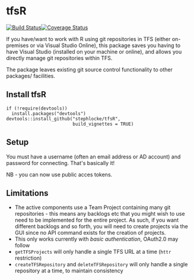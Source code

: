 # tfsR
[![Build Status](https://travis-ci.org/stephlocke/tfsR.png?branch=master)](https://travis-ci.org/stephlocke/tfsR)[![Coverage Status](https://coveralls.io/repos/stephlocke/tfsR/badge.svg)](https://coveralls.io/r/stephlocke/tfsR)

If you have/want to work with R using git repositories in TFS (either on-premises or via Visual Studio Online), this package saves you having to have Visual Studio (installed on your machine or online), and allows you directly manage git repositories within TFS.

The package leaves existing git source control functionality to other packages/ facilities.

## Install tfsR
```{r}
if (!require(devtools))
  install.packages("devtools")
devtools::install_github("stephlocke/tfsR",
                         build_vignettes = TRUE)
```

## Setup

You must have a username (often an email address or AD account) and password for connecting. That's basically it!

NB - you can now use public acces tokens.

## Limitations

- The active components use a Team Project containing many git repositories - this means any backlogs etc that you might wish to use need to be implemented for the entire project. As such, if you want different backlogs and so forth, you will need to create projects via the GUI since no API command exists for the creation of projects.
- This only works currently with *basic authentication*, OAuth2.0 may follow
- `getTFSProjects` will only handle a single TFS URL at a time (`httr` restriction)
- `createTFSRepository` and `deleteTFSRepository` will only handle a single repository at a time, to maintain consistency
